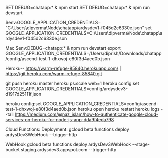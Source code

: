 SET DEBUG=chatapp:* & npm start
SET DEBUG=chatapp:* & npm run devstart

$env:GOOGLE_APPLICATION_CREDENTIALS= "C:\Users\dipverma\Node\chatapp\ardysdev1-f045d2c6330e.json"
set GOOGLE_APPLICATION_CREDENTIALS=C:\Users\dipverma\Node\chatapp\ardysdev1-f045d2c6330e.json

Mac
$env:DEBUG=chatapp:* & npm run devstart
export GOOGLE_APPLICATION_CREDENTIALS=/Users/diprish/Downloads/chatapp/config/ascend-test-1-dhxwoj-e80f3d4aed0b.json

Heroku--
https://warm-refuge-85840.herokuapp.com/ | https://git.heroku.com/warm-refuge-85840.git

git push heroku master
heroku ps:scale web=1
heroku config:set GOOGLE_APPLICATION_CREDENTIALS=config/ardysdev3-d1917d25111f.json

heroku config:set GOOGLE_APPLICATION_CREDENTIALS=config/ascend-test-1-dhxwoj-e80f3d4aed0b.json
heroku open
heroku restart
heroku logs --tail
https://medium.com/@naz_islam/how-to-authenticate-google-cloud-services-on-heroku-for-node-js-app-dda9f4eda798

Cloud Functions:
Deployment:
gcloud beta functions deploy ardysDev3WebHook --trigger-http

WebHook
gcloud beta functions deploy ardysDev3WebHook --stage-bucket staging.ardysdev3.appspot.com --trigger-http

